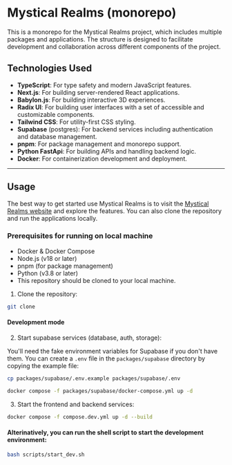 # Mystical Realms (monorepo)

This is a monorepo for the Mystical Realms project, which includes multiple packages and applications. The structure is designed to facilitate development and collaboration across different components of the project.

## Technologies Used

- **TypeScript**: For type safety and modern JavaScript features.
- **Next.js**: For building server-rendered React applications.
- **Babylon.js**: For building interactive 3D experiences.
- **Radix UI**: For building user interfaces with a set of accessible and customizable components.
- **Tailwind CSS**: For utility-first CSS styling.
- **Supabase** (postgres): For backend services including authentication and database management.
- **pnpm**: For package management and monorepo support.
- **Python FastApi**: For building APIs and handling backend logic.
- **Docker**: For containerization development and deployment.

---

## Usage

The best way to get started use Mystical Realms is to visit the [Mystical Realms website](https://mysticalrealms.com) and explore the features. You can also clone the repository and run the applications locally.

### Prerequisites for running on local machine

- Docker & Docker Compose
- Node.js (v18 or later)
- pnpm (for package management)
- Python (v3.8 or later)
- This repository should be cloned to your local machine.

1. Clone the repository:

```bash
git clone
```

#### Development mode

2. Start supabase services (database, auth, storage):

You'll need the fake environment variables for Supabase if you don't have them. You can create a `.env` file in the `packages/supabase` directory by copying the example file:

```bash
cp packages/supabase/.env.example packages/supabase/.env
```

```bash
docker compose -f packages/supabase/docker-compose.yml up -d
```

3. Start the frontend and backend services:

```bash
docker compose -f compose.dev.yml up -d --build
```

#### Alterinatively, you can run the shell script to start the development environment:

```bash
bash scripts/start_dev.sh
```
